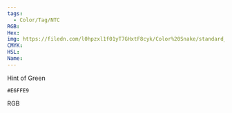 ```yaml
---
tags:
  - Color/Tag/NTC
RGB:
Hex:
img: https://filedn.com/l0hpzxl1f01yT7GHxtF8cyk/Color%20Snake/standard_csv_to_svg/E6FFE9.svg
CMYK:
HSL:
Name:
---
```

Hint of Green
```palette
#E6FFE9
```
RGB
